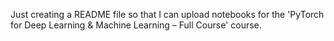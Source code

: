 Just creating a README file so that I can upload notebooks for the 'PyTorch for Deep Learning & Machine Learning – Full Course' course.
